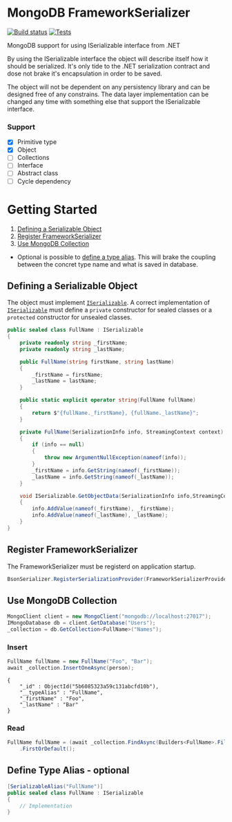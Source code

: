 # MongoDB FrameworkSerializer
[![Build status](https://ci.appveyor.com/api/projects/status/s9sk5u3aa0plc3o1/branch/master?svg=true)](https://ci.appveyor.com/project/glucaci/mongodb-frameworkserializer/branch/master)
[![Tests](https://img.shields.io/appveyor/tests/glucaci/mongodb-frameworkserializer/master.svg)](https://ci.appveyor.com/project/glucaci/mongodb-frameworkserializer)

MongoDB support for using ISerializable interface from .NET

By using the ISerializable interface the object will describe itself how it should be serialized. It's only tide to the .NET serialization contract and dose not brake it's encapsulation in order to be saved.

The object will not be dependent on any persistency library and can be designed free of any constrains. The data layer implementation can be changed any time with something else that support the ISerializable interface.

### Support
- [x] Primitive type
- [x] Object
- [ ] Collections
- [ ] Interface
- [ ] Abstract class
- [ ] Cycle dependency

# Getting Started

1. [Defining a Serializable Object](#defining-a-serializable-object)
2. [Register FrameworkSerializer](#register-frameworkserializer)
3. [Use MongoDB Collection](#use-mongodb-collection)

- Optional is possible to [define a type alias](#define-type-alias---optional). This will brake the coupling between the concret type name and what is saved in database.

## Defining a Serializable Object
The object must implement [```ISerializable```](https://docs.microsoft.com/en-us/dotnet/api/system.runtime.serialization.iserializable?view=netcore-2.1). A correct implementation of [```ISerializable```](https://docs.microsoft.com/en-us/dotnet/api/system.runtime.serialization.iserializable?view=netcore-2.1) must define a ```private``` constructor for sealed classes or a ```protected``` constructor for unsealed classes.
```csharp
public sealed class FullName : ISerializable
{
    private readonly string _firstName;
    private readonly string _lastName;

    public FullName(string firstName, string lastName)
    {
        _firstName = firstName;
        _lastName = lastName;
    }

    public static explicit operator string(FullName fullName)
    {
        return $"{fullName._firstName}, {fullName._lastName}";
    }

    private FullName(SerializationInfo info, StreamingContext context)
    {
        if (info == null)
        {
            throw new ArgumentNullException(nameof(info));
        }
        _firstName = info.GetString(nameof(_firstName));
        _lastName = info.GetString(nameof(_lastName));
    }

    void ISerializable.GetObjectData(SerializationInfo info,StreamingContext context)
    {
        info.AddValue(nameof(_firstName), _firstName);
        info.AddValue(nameof(_lastName), _lastName);
    }
}
```
## Register FrameworkSerializer
The FrameworkSerializer must be registerd on application startup.
```csharp
BsonSerializer.RegisterSerializationProvider(FrameworkSerializerProvider.Instance);
```
## Use MongoDB Collection
```csharp
MongoClient client = new MongoClient("mongodb://localhost:27017");
IMongoDatabase db = client.GetDatabase("Users");
_collection = db.GetCollection<FullName>("Names");   
```
### Insert
```csharp
FullName fullName = new FullName("Foo", "Bar");
await _collection.InsertOneAsync(person);
```
```
{
    "_id" : ObjectId("5b6085323a59c131abcfd10b"),
    "__typeAlias" : "FullName",
    "_firstName" : "Foo",
    "_lastName" : "Bar"
}
```
### Read
```csharp
FullName fullName = (await _collection.FindAsync(Builders<FullName>.Filter.Empty))
    .FirstOrDefault();
```
## Define Type Alias - optional
```csharp
[SerializableAlias("FullName")]
public sealed class FullName : ISerializable
{
    // Implementation
}
```
